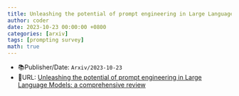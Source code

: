 ```yaml
---
title: Unleashing the potential of prompt engineering in Large Language Models: a comprehensive review
author: coder
date: 2023-10-23 00:00:00 +0800
categories: [arxiv]
tags: [prompting survey]
math: true
---
```


- 📚Publisher/Date: `Arxiv/2023-10-23`
- 🔗URL: [Unleashing the potential of prompt engineering in Large Language Models: a comprehensive review](https://www.semanticscholar.org/paper/Unleashing-the-potential-of-prompt-engineering-in-a-Chen-Zhang/595c8d39a6155354fd7d8f62a4441be5c82e68da)
